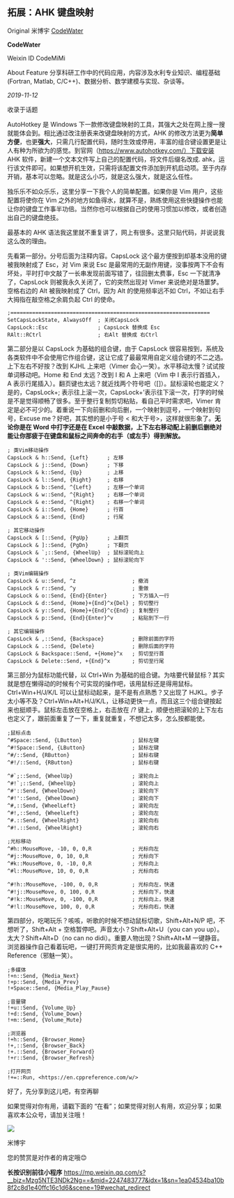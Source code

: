 ## 拓展：AHK 键盘映射

Original 米博宇 [CodeWater](javascript:void(0);)

**CodeWater**

Weixin ID CodeMiMi

About Feature 分享科研工作中的代码应用，内容涉及水利专业知识、编程基础 (Fortran, Matlab, C/C++)、数据分析、数学建模与实现、杂谈等。

*2019-11-12*

收录于话题

AutoHotkey 是 Windows 下一款修改键盘映射的工具，其强大之处在网上搜一搜就能体会到。相比通过改注册表来改键盘映射的方式，AHK 的修改方法更为**简单方便**，也更**强大**，只需几行配置代码，随时生效或停用，丰富的组合键设置更是让人有种为所欲为的感觉。到官网（https://www.autohotkey.com/）下载安装 AHK 软件，新建一个文本文件写上自己的配置代码，将文件后缀名改成. ahk，运行该文件即可。如果想开机生效，只需将该配置文件添加到开机启动项。至于内存开销，基本可以忽略。就是这么小巧，就是这么强大，就是这么任性。

独乐乐不如众乐乐，这里分享一下我个人的简单配置。如果你是 Vim 用户，这些配置将使你在 Vim 之外的地方如鱼得水，就算不是，熟练使用这些快捷操作也能让你的键盘工作事半功倍。当然你也可以根据自己的使用习惯加以修改，或者创造出自己的键盘绝技。

最基本的 AHK 语法我这里就不重复讲了，网上有很多。这里只贴代码，并说说我这么改的理由。

先看第一部分。分号后面为注释内容。CapsLock 这个最方便按到却基本没用的键被我映射成了 Esc，对 Vim 来说 Esc 是最常用的无副作用键，没事按两下不会有坏处，平时打中文敲了一长串发现前面写错了，往回删太费事，Esc 一下就清净了，CapsLock 则被我永久关闭了，它的突然出现对 Vimer 来说绝对是场噩梦。空格右边的 Alt 被我映射成了 Ctrl，因为 Alt 的使用频率远不如 Ctrl，不如让右手大拇指在敲空格之余肩负起 Ctrl 的使命。

```
;================================================================
SetCapsLockState, AlwaysOff  ; 关闭CapsLock
CapsLock::Esc                ; CapsLock 替换成 Esc
RAlt::RCtrl                  ; 右Alt 替换成 右Ctrl
```

第二部分是以 CapsLock 为基础的组合键，由于 CapsLock 很容易按到，系统及各类软件中不会使用它作组合键，这让它成了最最常用自定义组合键的不二之选。上下左右不好按？改到 KJHL 上来吧（Vimer 会心一笑）。水平移动太慢？试试按单词移动吧。Home 和 End 太远？改到 I 和 A 上来吧（Vim 中 I 表示行首插入，A 表示行尾插入）。翻页键也太远？就近找两个符号吧（[]）。鼠标滚轮也能定义？是的，CapsLock+; 表示往上滚一次，CapsLock+’表示往下滚一次，打字的时候是不是觉得顺畅了很多。至于整行复制剪切粘贴，看自己平时需求吧，Vimer 肯定是必不可少的。着重说一下向前删和向后删，一个映射到逗号，一个映射到句号，Excuse me？好吧，其实想的是小于号 < 和大于号>，这样就很形象了。**无论你是在 Word 中打字还是在 Excel 中敲数据，上下左右移动配上前删后删绝对能让你那疲于在键盘和鼠标之间奔命的右手（或左手）得到解放。**

```
; 类Vim移动操作
CapsLock & h::Send, {Left}      ; 左移
CapsLock & j::Send, {Down}      ; 下移
CapsLock & k::Send, {Up}        ; 上移
CapsLock & l::Send, {Right}     ; 右移
CapsLock & b::Send, ^{Left}     ; 左移一个单词
CapsLock & w::Send, ^{Right}    ; 右移一个单词
CapsLock & e::Send, ^{Right}    ; 右移一个单词
CapsLock & i::Send, {Home}      ; 行首
CapsLock & a::Send, {End}       ; 行尾

; 其它移动操作
CapsLock & [::Send, {PgUp}      ; 上翻页
CapsLock & ]::Send, {PgDn}      ; 下翻页
CapsLock & `;::Send, {WheelUp}  ; 鼠标滚轮向上
CapsLock & '::Send, {WheelDown} ; 鼠标滚轮向下

; 类Vim编辑操作
CapsLock & u::Send, ^z                  ; 撤消
CapsLock & r::Send, ^y                  ; 重做
CapsLock & o::Send, {End}{Enter}        ; 下方插入一行
CapsLock & d::Send, {Home}+{End}^x{Del} ; 剪切整行
CapsLock & y::Send, {Home}+{End}^c{End} ; 复制整行
CapsLock & p::Send, {End}{Enter}^v      ; 粘贴到下一行

; 其它编辑操作
CapsLock & ,::Send, {Backspace}         ; 删除前面的字符
CapsLock & .::Send, {Delete}            ; 删除后面的字符
CapsLock & Backspace::Send, +{Home}^x   ; 剪切至行首
CapsLock & Delete::Send, +{End}^x       ; 剪切至行尾
```

第三部分为鼠标功能代替，以 Ctrl+Win 为基础的组合键。为啥要代替鼠标？其实就是想在懒得动的时候有个可实现的操作吧，该用鼠标还是得用鼠标。Ctrl+Win+H/J/K/L 可以让鼠标动起来，是不是有点熟悉？又出现了 HJKL。步子太小等不及？Ctrl+Win+Alt+H/J/K/L，让移动更快一点，而且这三个组合键按起来也挺顺手。鼠标左击放在空格上，右击放在 /? 键上，顺便也把滚轮的上下左右也定义了，跟前面重复了一下，重复就重复，不想记太多，怎么按都能使。

```
;鼠标点击
^#Space::Send, {LButton}                ; 鼠标左键
^#!Space::Send, {LButton}               ; 鼠标左键
^#/::Send, {RButton}                    ; 鼠标右键
^#!/::Send, {RButton}                   ; 鼠标右键

^#`;::Send, {WheelUp}                   ; 滚轮向上
^#!`;::Send, {WheelUp}                  ; 滚轮向上
^#'::Send, {WheelDown}                  ; 滚轮向下
^#!'::Send, {WheelDown}                 ; 滚轮向下
^#,::Send, {WheelLeft}                  ; 滚轮向左
^#!,::Send, {WheelLeft}                 ; 滚轮向左
^#.::Send, {WheelRight}                 ; 滚轮向右
^#!.::Send, {WheelRight}                ; 滚轮向右

;光标移动
^#h::MouseMove, -10, 0, 0,R             ; 光标向左
^#j::MouseMove, 0, 10, 0,R              ; 光标向下
^#k::MouseMove, 0, -10, 0,R             ; 光标向上
^#l::MouseMove, 10, 0, 0,R              ; 光标向右

^#!h::MouseMove, -100, 0, 0,R           ; 光标向左，快速
^#!j::MouseMove, 0, 100, 0,R            ; 光标向下，快速
^#!k::MouseMove, 0, -100, 0,R           ; 光标向上，快速
^#!l::MouseMove, 100, 0, 0,R            ; 光标向右，快速
```

第四部分，吃喝玩乐？咳咳，听歌的时候不想动鼠标切歌，Shift+Alt+N/P 吧，不想听了，Shift+Alt + 空格暂停吧。声音太小？Shift+Alt+U（you can you up）。太大？Shift+Alt+D（no can no didi）。重要人物出现？Shift+Alt+M 一键静音。浏览器操作自己看着玩吧，一键打开网页肯定是很实用的，比如我最喜欢的 C++ Reference（邪魅一笑）。

```
;多媒体
!+n::Send, {Media_Next}
!+p::Send, {Media_Prev}
!+Space::Send, {Media_Play_Pause}

;音量键
!+u::Send, {Volume_Up}
!+d::Send, {Volume_Down}
!+m::Send, {Volume_Mute}

;浏览器
!+h::Send, {Browser_Home}
!+,::Send, {Browser_Back}
!+.::Send, {Browser_Forward}
!+r::Send, {Browser_Refresh}

;打开网页
!+=::Run, <https://en.cppreference.com/w/>
```

好了，先分享到这儿吧，有空再聊

如果觉得对你有用，请戳下面的 “在看”；如果觉得对别人有用，欢迎分享；如果喜欢本公众号，请加关注哦！

![](https://mmbiz.qpic.cn/mmbiz_jpg/2PvdnjYMmbx1FMiaicBuJ9XH4eDCIoXLJzZLMtVRicyhXfaGiaCibHjmDHIviajZAACZY5iaO6ECe5yxeVo8GP0YoytwA/640?wx_fmt=jpeg)

米博宇

您的赞赏是对作者的肯定哦😊

**长按识别前往小程序** https://mp.weixin.qq.com/s?__biz=Mzg5NTE3NDk2Ng==&mid=2247483777&idx=1&sn=1ea04534ba10b8f2c8d1e40ffc16c1d6&scene=19#wechat_redirect